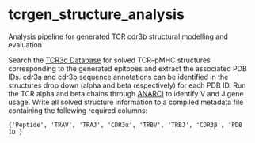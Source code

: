 # tcrgen_structure_analysis
Analysis pipeline for generated TCR cdr3b structural modelling and evaluation

Search the [TCR3d Database](https://tcr3d.ibbr.umd.edu/mhc1_chains) for solved TCR–pMHC structures corresponding to the generated epitopes and extract the associated PDB IDs. cdr3a and cdr3b sequence annotations can be identified in the structures drop down (alpha and beta respectively) for each PDB ID.
Run the TCR alpha and beta chains through [ANARCI](https://opig.stats.ox.ac.uk/webapps/sabdab-sabpred/sabpred/anarci/) to identify V and J gene usage.
Write all solved structure information to a compiled metadata file containing the following required columns:

`{'Peptide', 'TRAV', 'TRAJ', 'CDR3α', 'TRBV', 'TRBJ', 'CDR3β', 'PDB ID'}`
